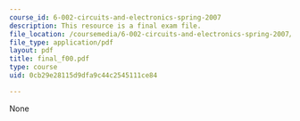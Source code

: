 ```yaml
---
course_id: 6-002-circuits-and-electronics-spring-2007
description: This resource is a final exam file.
file_location: /coursemedia/6-002-circuits-and-electronics-spring-2007/0cb29e28115d9dfa9c44c2545111ce84_final_f00.pdf
file_type: application/pdf
layout: pdf
title: final_f00.pdf
type: course
uid: 0cb29e28115d9dfa9c44c2545111ce84

---
```

None